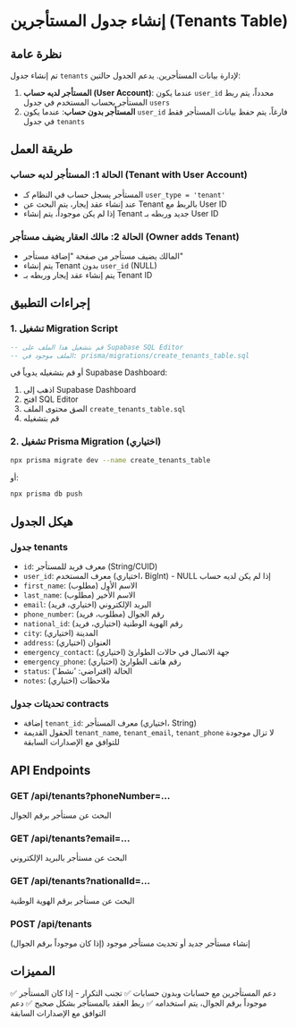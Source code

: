 # إنشاء جدول المستأجرين (Tenants Table)

## نظرة عامة

تم إنشاء جدول `tenants` لإدارة بيانات المستأجرين. يدعم الجدول حالتين:

1. **المستأجر لديه حساب (User Account)**: عندما يكون `user_id` محدداً، يتم ربط المستأجر بحساب المستخدم في جدول `users`
2. **المستأجر بدون حساب**: عندما يكون `user_id` فارغاً، يتم حفظ بيانات المستأجر فقط في جدول `tenants`

## طريقة العمل

### الحالة 1: المستأجر لديه حساب (Tenant with User Account)
- المستأجر يسجل حساب في النظام كـ `user_type = 'tenant'`
- عند إنشاء عقد إيجار، يتم البحث عن Tenant بالربط مع User ID
- إذا لم يكن موجوداً، يتم إنشاء Tenant جديد وربطه بـ User ID

### الحالة 2: مالك العقار يضيف مستأجر (Owner adds Tenant)
- المالك يضيف مستأجر من صفحة "إضافة مستأجر"
- يتم إنشاء Tenant بدون `user_id` (NULL)
- يتم إنشاء عقد إيجار وربطه بـ Tenant ID

## إجراءات التطبيق

### 1. تشغيل Migration Script

```sql
-- قم بتشغيل هذا الملف على Supabase SQL Editor
-- الملف موجود في: prisma/migrations/create_tenants_table.sql
```

أو قم بتشغيله يدوياً في Supabase Dashboard:
1. اذهب إلى Supabase Dashboard
2. افتح SQL Editor
3. الصق محتوى الملف `create_tenants_table.sql`
4. قم بتشغيله

### 2. تشغيل Prisma Migration (اختياري)

```bash
npx prisma migrate dev --name create_tenants_table
```

أو:

```bash
npx prisma db push
```

## هيكل الجدول

### جدول tenants

- `id`: معرف فريد للمستأجر (String/CUID)
- `user_id`: معرف المستخدم (اختياري، BigInt) - NULL إذا لم يكن لديه حساب
- `first_name`: الاسم الأول (مطلوب)
- `last_name`: الاسم الأخير (مطلوب)
- `email`: البريد الإلكتروني (اختياري، فريد)
- `phone_number`: رقم الجوال (مطلوب، فريد)
- `national_id`: رقم الهوية الوطنية (اختياري، فريد)
- `city`: المدينة (اختياري)
- `address`: العنوان (اختياري)
- `emergency_contact`: جهة الاتصال في حالات الطوارئ (اختياري)
- `emergency_phone`: رقم هاتف الطوارئ (اختياري)
- `status`: الحالة (افتراضي: 'نشط')
- `notes`: ملاحظات (اختياري)

### تحديثات جدول contracts

- إضافة `tenant_id`: معرف المستأجر (اختياري، String)
- الحقول القديمة `tenant_name`, `tenant_email`, `tenant_phone` لا تزال موجودة للتوافق مع الإصدارات السابقة

## API Endpoints

### GET /api/tenants?phoneNumber=...
البحث عن مستأجر برقم الجوال

### GET /api/tenants?email=...
البحث عن مستأجر بالبريد الإلكتروني

### GET /api/tenants?nationalId=...
البحث عن مستأجر برقم الهوية الوطنية

### POST /api/tenants
إنشاء مستأجر جديد أو تحديث مستأجر موجود (إذا كان موجوداً برقم الجوال)

## المميزات

✅ دعم المستأجرين مع حسابات وبدون حسابات
✅ تجنب التكرار - إذا كان المستأجر موجوداً برقم الجوال، يتم استخدامه
✅ ربط العقد بالمستأجر بشكل صحيح
✅ دعم التوافق مع الإصدارات السابقة
